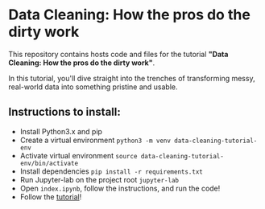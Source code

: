 # Data Cleaning: How the pros do the dirty work

This repository contains hosts code and files for the tutorial **"Data Cleaning: How the pros do the dirty work"**.

In this tutorial, you'll dive straight into the trenches of transforming messy, real-world data into something pristine and usable.

## Instructions to install:

- Install Python3.x and pip
- Create a virtual environment `python3 -m venv data-cleaning-tutorial-env`
- Activate virtual environment `source data-cleaning-tutorial-env/bin/activate`
- Install dependencies `pip install -r requirements.txt`
- Run Jupyter-lab on the project root `jupyter-lab`
- Open `index.ipynb`, follow the instructions, and run the code!
- Follow the [tutorial](https://booleanhunter-tech-blog.github.io/data-cleaning-tutorial/)!
